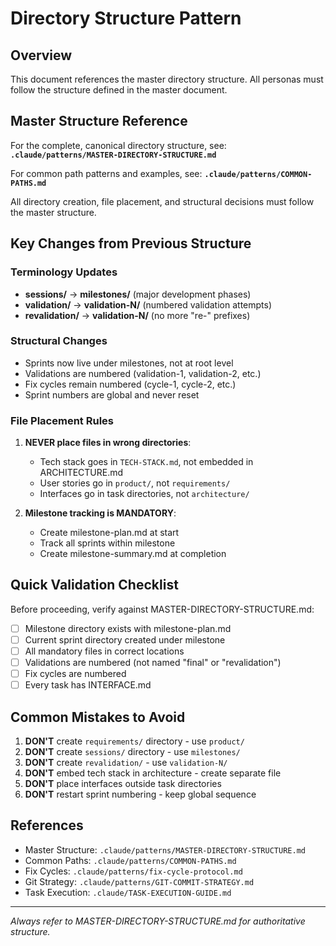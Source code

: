 # Directory Structure Pattern

## Overview
This document references the master directory structure. All personas must follow the structure defined in the master document.

## Master Structure Reference

For the complete, canonical directory structure, see:
**`.claude/patterns/MASTER-DIRECTORY-STRUCTURE.md`**

For common path patterns and examples, see:
**`.claude/patterns/COMMON-PATHS.md`**

All directory creation, file placement, and structural decisions must follow the master structure.

## Key Changes from Previous Structure

### Terminology Updates
- **sessions/** → **milestones/** (major development phases)
- **validation/** → **validation-N/** (numbered validation attempts)
- **revalidation/** → **validation-N/** (no more "re-" prefixes)

### Structural Changes
- Sprints now live under milestones, not at root level
- Validations are numbered (validation-1, validation-2, etc.)
- Fix cycles remain numbered (cycle-1, cycle-2, etc.)
- Sprint numbers are global and never reset

### File Placement Rules

1. **NEVER place files in wrong directories**:
   - Tech stack goes in `TECH-STACK.md`, not embedded in ARCHITECTURE.md
   - User stories go in `product/`, not `requirements/`
   - Interfaces go in task directories, not `architecture/`

2. **Milestone tracking is MANDATORY**:
   - Create milestone-plan.md at start
   - Track all sprints within milestone
   - Create milestone-summary.md at completion

## Quick Validation Checklist

Before proceeding, verify against MASTER-DIRECTORY-STRUCTURE.md:

- [ ] Milestone directory exists with milestone-plan.md
- [ ] Current sprint directory created under milestone
- [ ] All mandatory files in correct locations
- [ ] Validations are numbered (not named "final" or "revalidation")
- [ ] Fix cycles are numbered
- [ ] Every task has INTERFACE.md

## Common Mistakes to Avoid

1. **DON'T** create `requirements/` directory - use `product/`
2. **DON'T** create `sessions/` directory - use `milestones/`
3. **DON'T** create `revalidation/` - use `validation-N/`
4. **DON'T** embed tech stack in architecture - create separate file
5. **DON'T** place interfaces outside task directories
6. **DON'T** restart sprint numbering - keep global sequence

## References

- Master Structure: `.claude/patterns/MASTER-DIRECTORY-STRUCTURE.md`
- Common Paths: `.claude/patterns/COMMON-PATHS.md`
- Fix Cycles: `.claude/patterns/fix-cycle-protocol.md`
- Git Strategy: `.claude/patterns/GIT-COMMIT-STRATEGY.md`
- Task Execution: `.claude/TASK-EXECUTION-GUIDE.md`

---
*Always refer to MASTER-DIRECTORY-STRUCTURE.md for authoritative structure.*
